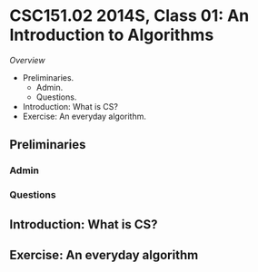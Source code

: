 CSC151.02 2014S, Class 01: An Introduction to Algorithms
========================================================

_Overview_

* Preliminaries.
    * Admin.
    * Questions.
* Introduction: What is CS?
* Exercise: An everyday algorithm.

Preliminaries
-------------

### Admin


### Questions

Introduction: What is CS?
-------------------------

Exercise: An everyday algorithm
-------------------------------

